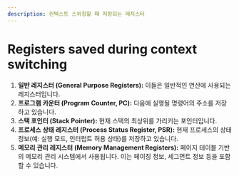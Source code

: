 ```yaml
---
description: 컨텍스트 스위칭할 때 저장되는 레지스터
---
```


# Registers saved during context switching

1. **일반 레지스터 (General Purpose Registers):** 이들은 일반적인 연산에 사용되는 레지스터입니다.
2. **프로그램 카운터 (Program Counter, PC):** 다음에 실행될 명령어의 주소를 저장하고 있습니다.
3. **스택 포인터 (Stack Pointer):** 현재 스택의 최상위를 가리키는 포인터입니다.
4. **프로세스 상태 레지스터 (Process Status Register, PSR):** 현재 프로세스의 상태 정보(예: 실행 모드, 인터럽트 허용 상태)를 저장하고 있습니다.
5. **메모리 관리 레지스터 (Memory Management Registers):** 페이지 테이블 기반의 메모리 관리 시스템에서 사용됩니다. 이는 페이징 정보, 세그먼트 정보 등을 포함할 수 있습니다.
